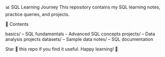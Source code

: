 📊 SQL Learning Journey
This repository contains my SQL learning notes, practice queries, and projects.

📂 Contents

basics/ – SQL fundamentals - Advanced SQL concepts
projects/ – Data analysis projects
datasets/ – Sample data
notes/ – SQL documentation

Star 🌟 this repo if you find it useful. Happy learning! 🎉
